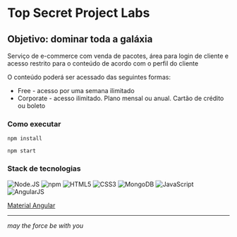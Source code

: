 # Top Secret Project Labs
## Objetivo: dominar toda a galáxia

Serviço de e-commerce com venda de pacotes, área para login de cliente e acesso restrito para o conteúdo de acordo com o perfil do cliente

O conteúdo poderá ser acessado das seguintes formas:
- Free - acesso por uma semana ilimitado
- Corporate - acesso ilimitado. Plano mensal ou anual. Cartão de crédito ou boleto

### Como executar

  `npm install`

  `npm start`

### Stack de tecnologias
![Node.JS](https://www.shareicon.net/data/128x128/2015/10/06/112725_development_512x512.png)
![npm](https://www.myget.org/Content/images/packageDefaultIcon_npm.png)
![HTML5](https://www.w3.org/html/logo/downloads/HTML5_Logo_128.png)
![CSS3](https://www.shareicon.net/data/128x128/2015/09/01/94046_css3_512x512.png)
![MongoDB](https://perlmaven.com/img/mongodb-logo.png)
![JavaScript](http://emojis.slackmojis.com/emojis/images/1450441296/151/javascript.png?1450441296)
![AngularJS](https://s-media-cache-ak0.pinimg.com/236x/3f/22/ef/3f22efbd20ba337ffd2a95c52a1899e5.jpg)

[Material Angular](https://material.angular.io/)






* * *
*may the force be with you*
